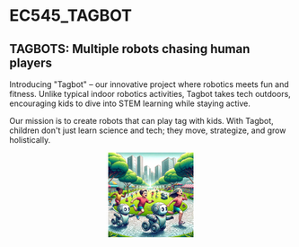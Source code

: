 # EC545_TAGBOT
## TAGBOTS: Multiple robots chasing human players

Introducing "Tagbot" – our innovative project where robotics meets fun and fitness. Unlike typical indoor robotics activities, Tagbot takes tech outdoors, encouraging kids to dive into STEM learning while staying active.

Our mission is to create robots that can play tag with kids. With Tagbot, children don't just learn science and tech; they move, strategize, and grow holistically.

<p align="center">
  <img src="/images/tagbots.png" alt="An image of robots and kids playing the game of tag in a park." width="30%" height="30%"/>
</p>
